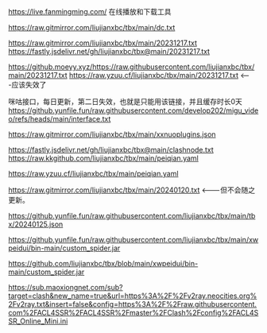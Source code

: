 https://live.fanmingming.com/
在线播放和下载工具


https://raw.gitmirror.com/liujianxbc/tbx/main/dc.txt

https://raw.gitmirror.com/liujianxbc/tbx/main/20231217.txt
https://fastly.jsdelivr.net/gh/liujianxbc/tbx@main/20231217.txt


https://github.moeyy.xyz/https://raw.githubusercontent.com/liujianxbc/tbx/main/20231217.txt
https://raw.yzuu.cf/liujianxbc/tbx/main/20231217.txt          <---应该失效了

咪咕接口，每日更新，第二日失效，也就是只能用该链接，并且缓存时长0天
https://github.yunfile.fun/raw.githubusercontent.com/develop202/migu_video/refs/heads/main/interface.txt


https://raw.gitmirror.com/liujianxbc/tbx/main/xxnuoplugins.json

https://fastly.jsdelivr.net/gh/liujianxbc/tbx@main/clashnode.txt
https://raw.kkgithub.com/liujianxbc/tbx/main/peiqian.yaml

https://raw.yzuu.cf/liujianxbc/tbx/main/peiqian.yaml


https://raw.gitmirror.com/liujianxbc/tbx/main/20240120.txt       <---但不会随之更新。



https://github.yunfile.fun/raw.githubusercontent.com/liujianxbc/tbx/main/tbx/20240125.json

https://github.yunfile.fun/raw.githubusercontent.com/liujianxbc/tbx/main/xwpeidui/bin-main/custom_spider.jar

https://github.com/liujianxbc/tbx/blob/main/xwpeidui/bin-main/custom_spider.jar

https://sub.maoxiongnet.com/sub?target=clash&new_name=true&url=https%3A%2F%2Fv2ray.neocities.org%2Fv2ray.txt&insert=false&config=https%3A%2F%2Fraw.githubusercontent.com%2FACL4SSR%2FACL4SSR%2Fmaster%2FClash%2Fconfig%2FACL4SSR_Online_Mini.ini
